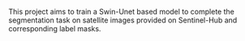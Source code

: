 This project aims to train a Swin-Unet based model to complete the segmentation task on satellite images provided on Sentinel-Hub and corresponding label masks.
